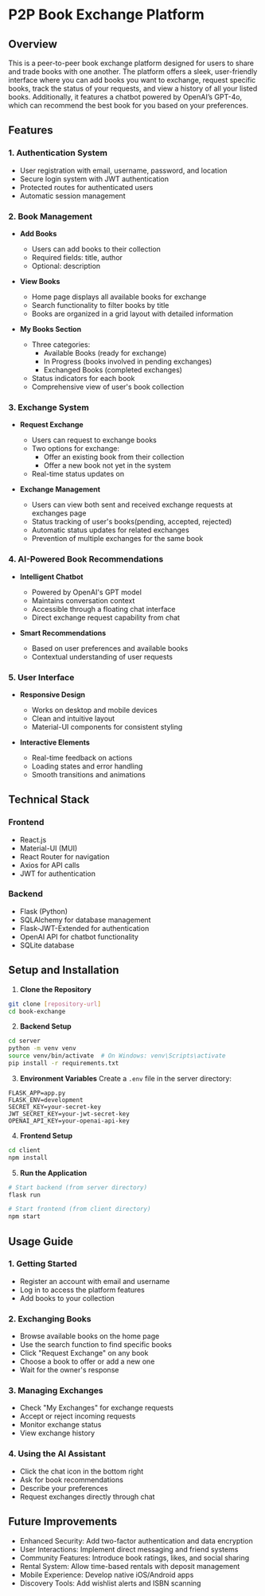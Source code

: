 # P2P Book Exchange Platform

## Overview

This is a peer-to-peer book exchange platform designed for users to share and trade books with one another. The platform offers a sleek, user-friendly interface where you can add books you want to exchange, request specific books, track the status of your requests, and view a history of all your listed books. Additionally, it features a chatbot powered by OpenAI’s GPT-4o, which can recommend the best book for you based on your preferences.

## Features

### 1. Authentication System

- User registration with email, username, password, and location
- Secure login system with JWT authentication
- Protected routes for authenticated users
- Automatic session management

### 2. Book Management

- **Add Books**

  - Users can add books to their collection
  - Required fields: title, author
  - Optional: description

- **View Books**

  - Home page displays all available books for exchange
  - Search functionality to filter books by title
  - Books are organized in a grid layout with detailed information

- **My Books Section**
  - Three categories:
    - Available Books (ready for exchange)
    - In Progress (books involved in pending exchanges)
    - Exchanged Books (completed exchanges)
  - Status indicators for each book
  - Comprehensive view of user's book collection

### 3. Exchange System

- **Request Exchange**

  - Users can request to exchange books
  - Two options for exchange:
    - Offer an existing book from their collection
    - Offer a new book not yet in the system
  - Real-time status updates on

- **Exchange Management**
  - Users can view both sent and received exchange requests at exchanges page
  - Status tracking of user's books(pending, accepted, rejected)
  - Automatic status updates for related exchanges
  - Prevention of multiple exchanges for the same book

### 4. AI-Powered Book Recommendations

- **Intelligent Chatbot**

  - Powered by OpenAI's GPT model
  - Maintains conversation context
  - Accessible through a floating chat interface
  - Direct exchange request capability from chat

- **Smart Recommendations**
  - Based on user preferences and available books
  - Contextual understanding of user requests

### 5. User Interface

- **Responsive Design**

  - Works on desktop and mobile devices
  - Clean and intuitive layout
  - Material-UI components for consistent styling

- **Interactive Elements**
  - Real-time feedback on actions
  - Loading states and error handling
  - Smooth transitions and animations

## Technical Stack

### Frontend

- React.js
- Material-UI (MUI)
- React Router for navigation
- Axios for API calls
- JWT for authentication

### Backend

- Flask (Python)
- SQLAlchemy for database management
- Flask-JWT-Extended for authentication
- OpenAI API for chatbot functionality
- SQLite database

## Setup and Installation

1. **Clone the Repository**

```bash
git clone [repository-url]
cd book-exchange
```

2. **Backend Setup**

```bash
cd server
python -m venv venv
source venv/bin/activate  # On Windows: venv\Scripts\activate
pip install -r requirements.txt
```

3. **Environment Variables**
   Create a `.env` file in the server directory:

```plaintext
FLASK_APP=app.py
FLASK_ENV=development
SECRET_KEY=your-secret-key
JWT_SECRET_KEY=your-jwt-secret-key
OPENAI_API_KEY=your-openai-api-key
```

4. **Frontend Setup**

```bash
cd client
npm install
```

5. **Run the Application**

```bash
# Start backend (from server directory)
flask run

# Start frontend (from client directory)
npm start
```

## Usage Guide

### 1. Getting Started

- Register an account with email and username
- Log in to access the platform features
- Add books to your collection

### 2. Exchanging Books

- Browse available books on the home page
- Use the search function to find specific books
- Click "Request Exchange" on any book
- Choose a book to offer or add a new one
- Wait for the owner's response

### 3. Managing Exchanges

- Check "My Exchanges" for exchange requests
- Accept or reject incoming requests
- Monitor exchange status
- View exchange history

### 4. Using the AI Assistant

- Click the chat icon in the bottom right
- Ask for book recommendations
- Describe your preferences
- Request exchanges directly through chat

## Future Improvements

- Enhanced Security: Add two-factor authentication and data encryption
- User Interactions: Implement direct messaging and friend systems
- Community Features: Introduce book ratings, likes, and social sharing
- Rental System: Allow time-based rentals with deposit management
- Mobile Experience: Develop native iOS/Android apps
- Discovery Tools: Add wishlist alerts and ISBN scanning
